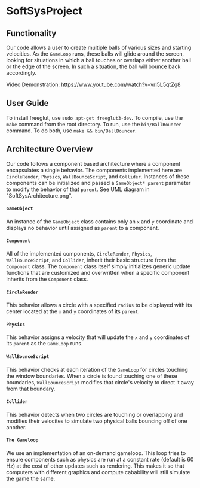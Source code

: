 # SoftSysProject

## Functionality
Our code allows a user to create multiple balls of various sizes and starting velocities. As the `GameLoop` runs, these balls will glide around the screen, looking for situations in which a ball touches or overlaps either another ball or the edge of the screen. In such a situation, the ball will bounce back accordingly.

Video Demonstration: https://www.youtube.com/watch?v=vrl5L5qtZg8

## User Guide
To install freeglut, use `sudo apt-get freeglut3-dev`.
To compile, use the `make` command from the root directory.
To run, use the `bin/BallBouncer` command.
To do both, use `make && bin/BallBouncer`.

## Architecture Overview

Our code follows a component based architecture where a component encapsulates a single behavior. The components implemented here are `CircleRender`, `Physics`, `WallBounceScript`, and `Collider`. Instances of these components can be initialized and passed a `GameObject* parent` parameter to modify the behavior of that `parent`. See UML diagram in "SoftSysArchitecture.png".

#### `GameObject`
An instance of the `GameObject` class contains only an `x` and `y` coordinate and displays no behavior until assigned as `parent` to a component.

#### `Component`
All of the implemented components, `CircleRender`, `Physics`, `WallBounceScript`, and `Collider`, inherit their basic structure from the `Component` class. The `Component` class itself simply initializes generic update functions that are customized and overwritten when a specific component inherits from the `Component` class.

#### `CircleRender`
This behavior allows a circle with a specified `radius` to be displayed with its center located at the `x` and `y` coordinates of its `parent`.

#### `Physics`
This behavior assigns a velocity that will update the `x` and `y` coordinates of its `parent` as the `GameLoop` runs.

#### `WallBounceScript`
This behavior checks at each iteration of the `GameLoop` for circles touching the window boundaries. When a circle is found touching one of these boundaries, `WallBounceScript` modifies that circle's velocity to direct it away from that boundary.

#### `Collider`
This behavior detects when two circles are touching or overlapping and modifies their velocites to simulate two physical balls bouncing off of one another.

#### `The Gameloop`
We use an implementation of an on-demand gameloop. This loop tries to ensure components such as physics are run at a constant rate (default is 60 Hz) at the cost of other updates such as rendering. This makes it so that computers with different graphics and compute cabability will still simulate the game the same. 
